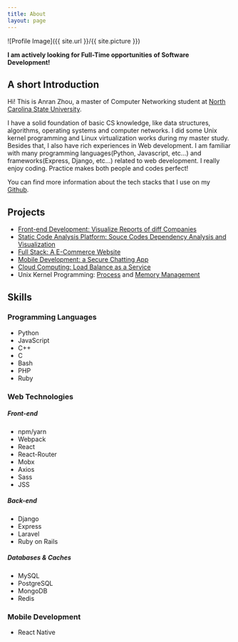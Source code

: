 ```yaml
---
title: About
layout: page
---
```

![Profile Image]({{ site.url }}/{{ site.picture }})

<b>I am actively looking for Full-Time opportunities of Software Development!</b>

<h2>A short Introduction</h2>
<p>Hi! This is Anran Zhou, a master of Computer Networking student at <a href="https://en.wikipedia.org/wiki/North_Carolina_State_University">North Carolina State University</a>.</p>
<p>I have a solid foundation of basic CS knowledge, like data structures, algorithms, operating systems and computer networks. I did some Unix kernel programming and Linux virtualization works during my master study. Besides that, I also have rich experiences in Web development. I am familiar with many programming languages(Python, Javascript, etc...) and frameworks(Express, Django, etc...) related to web development. I really enjoy coding. Practice makes both people and codes perfect!</p>
<p>You can find more information about the tech stacks that I use on my <a href="https://github.com/AnranZhou/">Github</a>.</p>

<h2>Projects</h2>
<ul>
	<li><a href="https://github.com/AnranZhou/">Front-end Development: Visualize Reports of diff Companies</a></li>
	<li><a href="https://github.com/AnranZhou/">Static Code Analysis Platform: Souce Codes Dependency Analysis and Visualization</a></li>
	<li><a href="https://github.com/AnranZhou/">Full Stack: A E-Commerce Website</a></li>
	<li><a href="https://github.com/AnranZhou/">Mobile Development: a Secure Chatting App</a></li>
	<li><a href="https://github.com/AnranZhou/">Cloud Computing: Load Balance as a Service</a></li>
	<li>Unix Kernel Programming: <a href="https://github.com/AnranZhou/">Process</a> and <a href="https://github.com/AnranZhou/">Memory Management</a></li>
</ul>

<h2>Skills</h2>
<h3>Programming Languages</h3>
<ul class="skill-list">
	<li>Python</li>
	<li>JavaScript</li>
	<li>C++</li>
	<li>C</li>
	<li>Bash</li>
	<li>PHP</li>
	<li>Ruby</li>
</ul>

<h3>Web Technologies</h3>
<h5>Front-end</h5>
<ul class="skill-list">
	<li>npm/yarn</li>
	<li>Webpack</li>
	<li>React</li>
	<li>React-Router</li>
	<li>Mobx</li>
	<li>Axios</li>
	<li>Sass</li>
	<li>JSS</li>
</ul>

<h5>Back-end</h5>
<ul class="skill-list">
	<li>Django</li>
	<li>Express</li>
	<li>Laravel</li>
	<li>Ruby on Rails</li>
</ul>

<h5>Databases & Caches</h5>
<ul class="skill-list">
	<li>MySQL</li>
	<li>PostgreSQL</li>
	<li>MongoDB</li>
	<li>Redis</li>
</ul>

<h3>Mobile Development</h3>
<ul class="skill-list">
	<li>React Native</li>
</ul>
